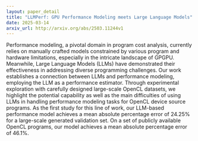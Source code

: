 ```yaml
---
layout: paper_detail
title: "LLMPerf: GPU Performance Modeling meets Large Language Models"
date: 2025-03-14
arxiv_url: http://arxiv.org/abs/2503.11244v1
---
```


Performance modeling, a pivotal domain in program cost analysis, currently relies on manually crafted models constrained by various program and hardware limitations, especially in the intricate landscape of GPGPU. Meanwhile, Large Language Models (LLMs) have demonstrated their effectiveness in addressing diverse programming challenges. Our work establishes a connection between LLMs and performance modeling, employing the LLM as a performance estimator. Through experimental exploration with carefully designed large-scale OpenCL datasets, we highlight the potential capability as well as the main difficulties of using LLMs in handling performance modeling tasks for OpenCL device source programs. As the first study for this line of work, our LLM-based performance model achieves a mean absolute percentage error of $24.25\%$ for a large-scale generated validation set. On a set of publicly available OpenCL programs, our model achieves a mean absolute percentage error of $46.1\%$.
